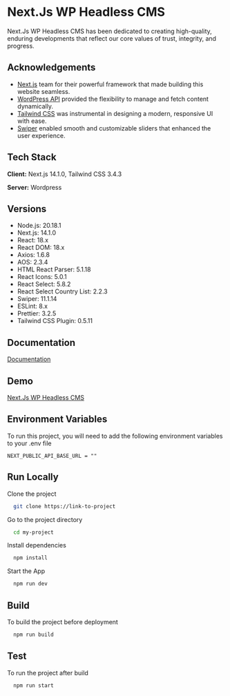 # Next.Js WP Headless CMS

Next.Js WP Headless CMS has been dedicated to creating high-quality, enduring developments that reflect our core values of trust, integrity, and progress.

## Acknowledgements

 - [Next.js](https://nextjs.org/) team for their powerful framework that made building this website seamless.
 - [WordPress API](https://wordpress.com/) provided the flexibility to manage and fetch content dynamically.
 - [Tailwind CSS](https://tailwindcss.com/) was instrumental in designing a modern, responsive UI with ease.
 - [Swiper](https://swiperjs.com/) enabled smooth and customizable sliders that enhanced the user experience.

## Tech Stack

**Client:** Next.js 14.1.0, Tailwind CSS 3.4.3

**Server:** Wordpress

## Versions

 - Node.js: 20.18.1
 - Next.js: 14.1.0
 - React: 18.x
 - React DOM: 18.x
 - Axios: 1.6.8
 - AOS: 2.3.4
 - HTML React Parser: 5.1.18
 - React Icons: 5.0.1
 - React Select: 5.8.2
 - React Select Country List: 2.2.3
 - Swiper: 11.1.14
 - ESLint: 8.x
 - Prettier: 3.2.5
 - Tailwind CSS Plugin: 0.5.11


## Documentation

[Documentation](https://linktodocumentation)


## Demo

[Next.Js WP Headless CMS](https://al-zaroonidevelopments.vercel.app/)

## Environment Variables

To run this project, you will need to add the following environment variables to your .env file

`NEXT_PUBLIC_API_BASE_URL = ""`



## Run Locally

Clone the project

```bash
  git clone https://link-to-project
```

Go to the project directory

```bash
  cd my-project
```

Install dependencies

```bash
  npm install
```

Start the App

```bash
  npm run dev
```


## Build

To build the project before deployment

```bash
  npm run build
```


## Test

To run the project after build

```bash
  npm run start
```